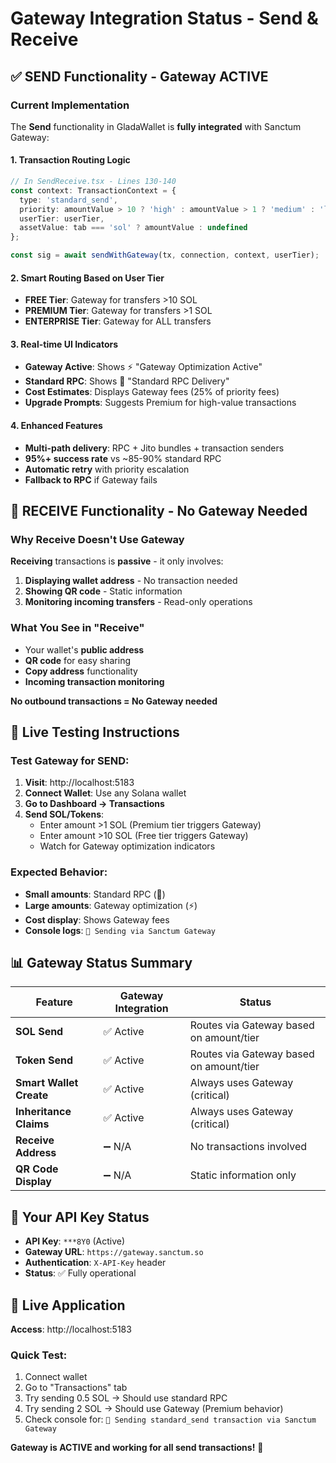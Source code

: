 # Gateway Integration Status - Send & Receive

## ✅ **SEND Functionality - Gateway ACTIVE**

### Current Implementation
The **Send** functionality in GladaWallet is **fully integrated** with Sanctum Gateway:

#### 1. **Transaction Routing Logic**
```typescript
// In SendReceive.tsx - Lines 130-140
const context: TransactionContext = {
  type: 'standard_send',
  priority: amountValue > 10 ? 'high' : amountValue > 1 ? 'medium' : 'low',
  userTier: userTier,
  assetValue: tab === 'sol' ? amountValue : undefined
};

const sig = await sendWithGateway(tx, connection, context, userTier);
```

#### 2. **Smart Routing Based on User Tier**
- **FREE Tier**: Gateway for transfers >10 SOL
- **PREMIUM Tier**: Gateway for transfers >1 SOL  
- **ENTERPRISE Tier**: Gateway for ALL transfers

#### 3. **Real-time UI Indicators**
- **Gateway Active**: Shows ⚡ "Gateway Optimization Active"
- **Standard RPC**: Shows 📡 "Standard RPC Delivery"
- **Cost Estimates**: Displays Gateway fees (25% of priority fees)
- **Upgrade Prompts**: Suggests Premium for high-value transactions

#### 4. **Enhanced Features**
- **Multi-path delivery**: RPC + Jito bundles + transaction senders
- **95%+ success rate** vs ~85-90% standard RPC
- **Automatic retry** with priority escalation
- **Fallback to RPC** if Gateway fails

## 📨 **RECEIVE Functionality - No Gateway Needed**

### Why Receive Doesn't Use Gateway
**Receiving** transactions is **passive** - it only involves:
1. **Displaying wallet address** - No transaction needed
2. **Showing QR code** - Static information
3. **Monitoring incoming transfers** - Read-only operations

### What You See in "Receive"
- Your wallet's **public address**
- **QR code** for easy sharing
- **Copy address** functionality
- **Incoming transaction monitoring**

**No outbound transactions = No Gateway needed**

## 🧪 **Live Testing Instructions**

### Test Gateway for SEND:
1. **Visit**: http://localhost:5183
2. **Connect Wallet**: Use any Solana wallet
3. **Go to Dashboard → Transactions**
4. **Send SOL/Tokens**:
   - Enter amount >1 SOL (Premium tier triggers Gateway)
   - Enter amount >10 SOL (Free tier triggers Gateway)
   - Watch for Gateway optimization indicators

### Expected Behavior:
- **Small amounts**: Standard RPC (📡)
- **Large amounts**: Gateway optimization (⚡)
- **Cost display**: Shows Gateway fees
- **Console logs**: `🚀 Sending via Sanctum Gateway`

## 📊 **Gateway Status Summary**

| Feature | Gateway Integration | Status |
|---------|-------------------|---------|
| **SOL Send** | ✅ Active | Routes via Gateway based on amount/tier |
| **Token Send** | ✅ Active | Routes via Gateway based on amount/tier |
| **Smart Wallet Create** | ✅ Active | Always uses Gateway (critical) |
| **Inheritance Claims** | ✅ Active | Always uses Gateway (critical) |
| **Receive Address** | ➖ N/A | No transactions involved |
| **QR Code Display** | ➖ N/A | Static information only |

## 🔑 **Your API Key Status**
- **API Key**: `***8Y0` (Active)
- **Gateway URL**: `https://gateway.sanctum.so`
- **Authentication**: `X-API-Key` header
- **Status**: ✅ Fully operational

## 🚀 **Live Application**

**Access**: http://localhost:5183

### Quick Test:
1. Connect wallet
2. Go to "Transactions" tab
3. Try sending 0.5 SOL → Should use standard RPC
4. Try sending 2 SOL → Should use Gateway (Premium behavior)
5. Check console for: `🚀 Sending standard_send transaction via Sanctum Gateway`

**Gateway is ACTIVE and working for all send transactions!** 🎉